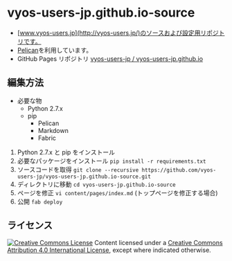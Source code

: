 vyos-users-jp.github.io-source
==============================

* [www.vyos-users.jp](http://vyos-users.jp/)のソースおよび設定用リポジトリです。
* [Pelican](http://docs.getpelican.com/)を利用しています。
* GitHub Pages リポジトリ [vyos-users-jp / vyos-users-jp.github.io](https://github.com/vyos-users-jp/vyos-users-jp.github.io)

編集方法
--------

* 必要な物
    * Python 2.7.x
    * pip
        * Pelican
        * Markdown
        * Fabric

1. Python 2.7.x と pip をインストール
2. 必要なパッケージをインストール `pip install -r requirements.txt`
3. ソースコードを取得 `git clone --recursive https://github.com/vyos-users-jp/vyos-users-jp.github.io-source.git`
4. ディレクトリに移動 `cd vyos-users-jp.github.io-source`
5. ページを修正 `vi content/pages/index.md` (トップページを修正する場合)
6. 公開 `fab deploy`

ライセンス
----------

<p>
<a rel="license" href="http://creativecommons.org/licenses/by-nc-sa/4.0/"><img alt="Creative Commons License" style="border-width:0" src="http://i.creativecommons.org/l/by-nc-sa/4.0/88x31.png" /></a> Content licensed under a <a rel="license" href="http://creativecommons.org/licenses/by-nc-sa/4.0/">Creative Commons Attribution 4.0 International License</a>, except where indicated otherwise.
</p>
